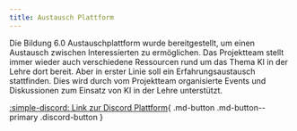 ```yaml
---
title: Austausch Plattform
---
```


Die Bildung 6.0 Austauschplattform wurde bereitgestellt, um einen Austausch zwischen Interessierten zu ermöglichen. Das Projektteam stellt immer wieder auch verschiedene Ressourcen rund um das Thema KI in der Lehre dort bereit. Aber in erster Linie soll ein Erfahrungsaustausch stattfinden. Dies wird durch vom Projektteam organisierte Events und Diskussionen zum Einsatz von KI in der Lehre unterstützt.

[:simple-discord:  Link zur Discord Plattform](https://discord.gg/S2tdXkKWdB){ .md-button .md-button--primary .discord-button }

<script>
let url = "https://discord.com/api/guilds/1116635493719871510/widget.json";
// Update the URL to match your server's widget ID
fetch(url)
  .then(response => response.json())
  .then(data => {
    document.querySelector(".discord-button").href = data.instant_invite;
  });


</script>
